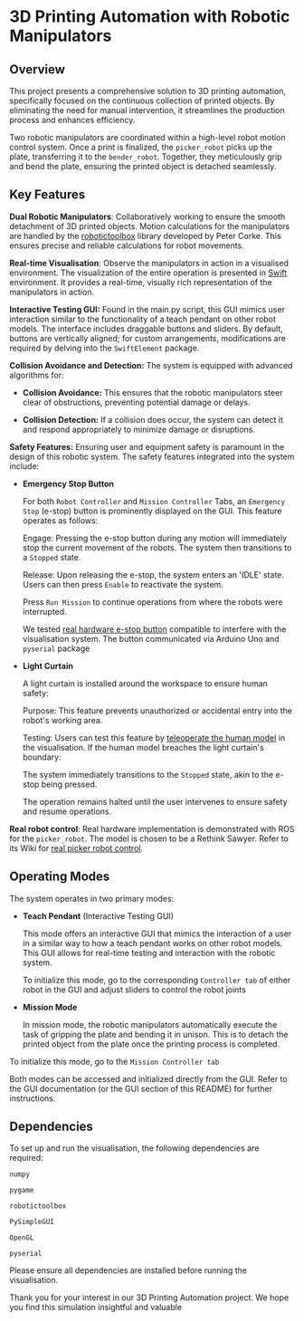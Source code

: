# 3D Printing Automation with Robotic Manipulators

## Overview

This project presents a comprehensive solution to 3D printing automation, specifically focused on the continuous collection of printed objects. By eliminating the need for manual intervention, it streamlines the production process and enhances efficiency. 

Two robotic manipulators are coordinated within a high-level robot motion control system. Once a print is finalized, the `picker_robot` picks up the plate, transferring it to the `bender_robot`. Together, they meticulously grip and bend the plate, ensuring the printed object is detached seamlessly. 

## Key Features

**Dual Robotic Manipulators**: Collaboratively working to ensure the smooth detachment of 3D printed objects. Motion calculations for the manipulators are handled by the [robotictoolbox](https://github.com/petercorke/roboticstoolbox-python) library developed by Peter Corke. This ensures precise and reliable calculations for robot movements.

**Real-time Visualisation**: Observe the manipulators in action in a visualised environment. The visualization of the entire operation is presented in [Swift](https://github.com/jhavl/swift) environment. It provides a real-time, visually rich representation of the manipulators in action.  

**Interactive Testing GUI:** Found in the main.py script, this GUI mimics user interaction similar to the functionality of a teach pendant on other robot models. The interface includes draggable buttons and sliders. By default, buttons are vertically aligned; for custom arrangements, modifications are required by delving into the `SwiftElement` package.  

**Collision Avoidance and Detection:** The system is equipped with advanced algorithms for:

- **Collision Avoidance:** This ensures that the robotic manipulators steer clear of obstructions, preventing potential damage or delays.

- **Collision Detection:** If a collision does occur, the system can detect it and respond appropriately to minimize damage or disruptions.  

**Safety Features:** Ensuring user and equipment safety is paramount in the design of this robotic system. The safety features integrated into the system include:  

- **Emergency Stop Button**  

  For both `Robot Controller` and `Mission Controller` Tabs, an `Emergency Stop` (e-stop) button is prominently displayed on the GUI. This feature operates as follows:

  Engage: Pressing the e-stop button during any motion will immediately stop the current movement of the robots. The system then transitions to a `Stopped` state.

  Release: Upon releasing the e-stop, the system enters an 'IDLE' state. Users can then press `Enable` to reactivate the system.

  Press `Run Mission` to continue operations from where the robots were interrupted.

  We tested [real hardware e-stop button]() compatible to interfere with the visualisation system. The button communicated via Arduino Uno and `pyserial` package 

- **Light Curtain**  

  A light curtain is installed around the workspace to ensure human safety:

  Purpose: This feature prevents unauthorized or accidental entry into the robot's working area.

  Testing: Users can test this feature by [teleoperate the human model]() in the visualisation. If the human model breaches the light curtain's boundary:

  The system immediately transitions to the `Stopped` state, akin to the e-stop being pressed.
  
  The operation remains halted until the user intervenes to ensure safety and resume operations.

**Real robot control**: Real hardware implementation is demonstrated with ROS for the `picker_robot`. The model is chosen to be a Rethink Sawyer. Refer to its Wiki for [real picker robot control](https://github.com/jhavl/swift).

## Operating Modes

The system operates in two primary modes:

- **Teach Pendant** (Interactive Testing GUI)  
   
  This mode offers an interactive GUI that mimics the interaction of a user in a similar way to how a teach pendant works on other robot models. This GUI allows for real-time testing and interaction with the robotic system.

  To initialize this mode, go to the corresponding `Controller tab` of either robot in the GUI and adjust sliders to control the robot joints 

- **Mission Mode**  

  In mission mode, the robotic manipulators automatically execute the task of gripping the plate and bending it in unison. This is to detach the printed object from the plate once the printing process is completed.

To initialize this mode, go to the `Mission Controller tab`

Both modes can be accessed and initialized directly from the GUI. Refer to the GUI documentation (or the GUI section of this README) for further instructions.


## Dependencies
To set up and run the visualisation, the following dependencies are required:

`numpy`

`pygame`

`robotictoolbox`

`PySimpleGUI`

`OpenGL`

`pyserial`

Please ensure all dependencies are installed before running the visualisation.

Thank you for your interest in our 3D Printing Automation project. We hope you find this simulation insightful and valuable

